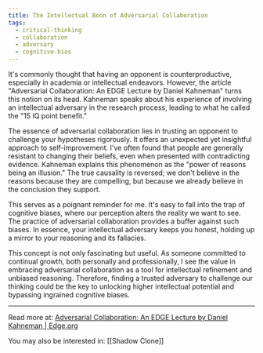 ```yaml
---
title: The Intellectual Boon of Adversarial Collaboration
tags:
  - critical-thinking
  - collaboration
  - adversary
  - cognitive-bias
---
```

It's commonly thought that having an opponent is counterproductive, especially in academia or intellectual endeavors. However, the article "Adversarial Collaboration: An EDGE Lecture by Daniel Kahneman" turns this notion on its head. Kahneman speaks about his experience of involving an intellectual adversary in the research process, leading to what he called the "15 IQ point benefit."

The essence of adversarial collaboration lies in trusting an opponent to challenge your hypotheses rigorously. It offers an unexpected yet insightful approach to self-improvement. I've often found that people are generally resistant to changing their beliefs, even when presented with contradicting evidence. Kahneman explains this phenomenon as the "power of reasons being an illusion." The true causality is reversed; we don't believe in the reasons because they are compelling, but because we already believe in the conclusion they support.

This serves as a poignant reminder for me. It's easy to fall into the trap of cognitive biases, where our perception alters the reality we want to see. The practice of adversarial collaboration provides a buffer against such biases. In essence, your intellectual adversary keeps you honest, holding up a mirror to your reasoning and its fallacies.

This concept is not only fascinating but useful. As someone committed to continual growth, both personally and professionally, I see the value in embracing adversarial collaboration as a tool for intellectual refinement and unbiased reasoning. Therefore, finding a trusted adversary to challenge our thinking could be the key to unlocking higher intellectual potential and bypassing ingrained cognitive biases.

----

Read more at: [Adversarial Collaboration: An EDGE Lecture by Daniel Kahneman | Edge.org](https://www.edge.org/adversarial-collaboration-daniel-kahneman)

You may also be interested in: [[Shadow Clone]]